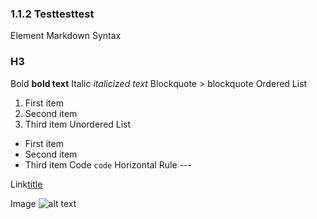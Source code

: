 ### 1.1.2 Testtesttest

Element	Markdown Syntax
### H3
Bold	**bold text**
Italic	*italicized text*
Blockquote	> blockquote
Ordered List	
1. First item
2. Second item
3. Third item
Unordered List
- First item
- Second item
- Third item
Code	`code`
Horizontal Rule	---

Link[title](1.1.1)

Image	![alt text](c:\\work\\image.png)
